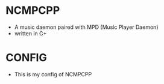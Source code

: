 # NCMPCPP
- A music daemon paired with MPD (Music Player Daemon)
- written in C+

# CONFIG
- This is my config of NCMPCPP
